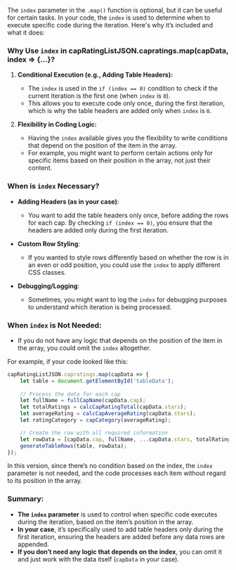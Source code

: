 The `index` parameter in the `.map()` function is optional, but it can be useful for certain tasks. In your code, the `index` is used to determine when to execute specific code during the iteration. Here's why it’s included and what it does:

### **Why Use `index` in capRatingListJSON.capratings.map(capData, index => {...}?**

1. **Conditional Execution (e.g., Adding Table Headers):**
   - The `index` is used in the `if (index == 0)` condition to check if the current iteration is the first one (when `index` is `0`).
   - This allows you to execute code only once, during the first iteration, which is why the table headers are added only when `index` is `0`.

2. **Flexibility in Coding Logic:**
   - Having the `index` available gives you the flexibility to write conditions that depend on the position of the item in the array.
   - For example, you might want to perform certain actions only for specific items based on their position in the array, not just their content.

### **When is `index` Necessary?**

- **Adding Headers (as in your case)**:
  - You want to add the table headers only once, before adding the rows for each cap. By checking `if (index == 0)`, you ensure that the headers are added only during the first iteration.

- **Custom Row Styling**:
  - If you wanted to style rows differently based on whether the row is in an even or odd position, you could use the `index` to apply different CSS classes.

- **Debugging/Logging**:
  - Sometimes, you might want to log the `index` for debugging purposes to understand which iteration is being processed.

### **When `index` is Not Needed**:
- If you do not have any logic that depends on the position of the item in the array, you could omit the `index` altogether.

For example, if your code looked like this:

```javascript
capRatingListJSON.capratings.map(capData => {
    let table = document.getElementById('tableData');
    
    // Process the data for each cap
    let fullName = fullCapName(capData.cap);
    let totalRatings = calcCapRatingTotal(capData.stars);
    let averageRating = calcCapAverageRating(capData.stars);
    let ratingCategory = capCategory(averageRating);

    // Create the row with all required information
    let rowData = [capData.cap, fullName, ...capData.stars, totalRatings, averageRating.toFixed(2), ratingCategory];
    generateTableRows(table, rowData);
});
```

In this version, since there’s no condition based on the index, the `index` parameter is not needed, and the code processes each item without regard to its position in the array.

### **Summary:**
- **The `index` parameter** is used to control when specific code executes during the iteration, based on the item’s position in the array.
- **In your case**, it’s specifically used to add table headers only during the first iteration, ensuring the headers are added before any data rows are appended.
- **If you don’t need any logic that depends on the index**, you can omit it and just work with the data itself (`capData` in your case).